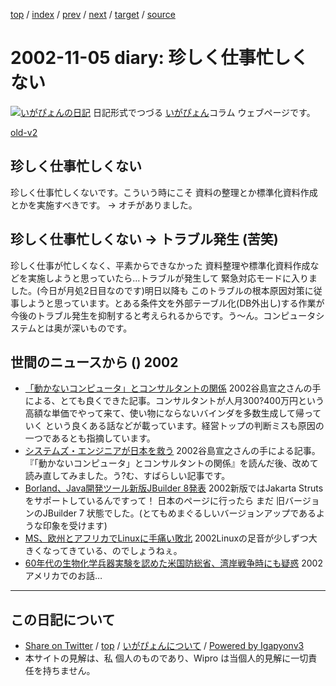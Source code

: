 [top](../index.html) 
 / [index](index.html) 
 / [prev](ig021102.html) 
 / [next](ig021106.html) 
 / [target](http://www.igapyon.jp/igapyon/diary/2002/ig021105.html) 
 / [source](https://github.com/igapyon/diary/blob/master/2002/ig021105.src.md) 

2002-11-05 diary: 珍しく仕事忙しくない
=====================================================================================================
[![いがぴょんの日記](http://www.igapyon.jp/igapyon/diary/images/iga200306s.jpg "いがぴょん")](http://www.igapyon.jp/igapyon/diary/memo/memoigapyon.html) 日記形式でつづる [いがぴょん](http://www.igapyon.jp/igapyon/diary/memo/memoigapyon.html)コラム ウェブページです。

[old-v2](ig021105-orig.html)

## 珍しく仕事忙しくない

珍しく仕事忙しくないです。こういう時にこそ 資料の整理とか標準化資料作成とかを実施すべきです。 → オチがありました。


## 珍しく仕事忙しくない → トラブル発生 (苦笑)

珍しく仕事が忙しくなく、平素からできなかった 資料整理や標準化資料作成などを実施しようと思っていたら…トラブルが発生して 緊急対応モードに入りました。(今日が月処2日目なのです)明日以降も このトラブルの根本原因対策に従事しようと思っています。とある条件文を外部テーブル化(DB外出し)する作業が今後のトラブル発生を抑制すると考えられるからです。う～ん。コンピュータシステムとは奥が深いものです。

## 世間のニュースから () 2002

* [「動かないコンピュータ」とコンサルタントの関係](http://itpro.nikkeibp.co.jp/free/ITPro/OPINION/20021030/1/)  2002谷島宣之さんの手による、とても良くできた記事。コンサルタントが人月300?400万円という高額な単価でやって来て、使い物にならないバインダを多数生成して帰っていく という良くある話などが載っています。経営トップの判断ミスも原因の一つであるとも指摘しています。
* [システムズ・エンジニアが日本を救う](http://itpro.nikkeibp.co.jp/free/ITPro/OPINION/20021002/1/)  2002谷島宣之さんの手による記事。『「動かないコンピュータ」とコンサルタントの関係』を読んだ後、改めて読み直してみました。う?む、すばらしい記事です。
* [Borland、Java開発ツール新版JBuilder 8発表](http://www.zdnet.co.jp/news/0211/05/nebt_13.html)  2002新版ではJakarta Strutsをサポートしているんですって！ 日本のページに行ったら まだ 旧バージョンのJBuilder 7 状態でした。(とてもめまぐるしいバージョンアップであるような印象を受けます)
* [MS、欧州とアフリカでLinuxに手痛い敗北](http://www.zdnet.co.jp/news/0211/05/nebt_16.html)  2002Linuxの足音が少しずつ大きくなってきている、のでしょうねぇ。
* [60年代の生物化学兵器実験を認めた米国防総省、湾岸戦争時にも疑惑](http://www.hotwired.co.jp/news/news/20021031203.html)  2002アメリカでのお話…


----------------------------------------------------------------------------------------------------

## この日記について

* [Share on Twitter](https://twitter.com/intent/tweet?hashtags=igapyon%2Cdiary%2C%E3%81%84%E3%81%8C%E3%81%B4%E3%82%87%E3%82%93&text=%E7%8F%8D%E3%81%97%E3%81%8F%E4%BB%95%E4%BA%8B%E5%BF%99%E3%81%97%E3%81%8F%E3%81%AA%E3%81%84&url=http%3A%2F%2Fwww.igapyon.jp%2Figapyon%2Fdiary%2F2002%2Fig021105.html) / [top](../index.html) / [いがぴょんについて](http://www.igapyon.jp/igapyon/diary/memo/memoigapyon.html) / [Powered by Igapyonv3](https://github.com/igapyon/igapyonv3)
* 本サイトの見解は、私 個人のものであり、Wipro は当個人的見解に一切責任を持ちません。 
